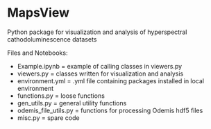 # MapsView
Python package for visualization and analysis of hyperspectral cathodoluminescence datasets

Files and Notebooks:
- Example.ipynb = example of calling classes in viewers.py
- viewers.py = classes written for visualization and analysis
- environment.yml = .yml file containing packages installed in local environment
- functions.py = loose functions
- gen_utils.py = general utility functions
- odemis_file_utils.py = functions for processing Odemis hdf5 files
- misc.py = spare code
